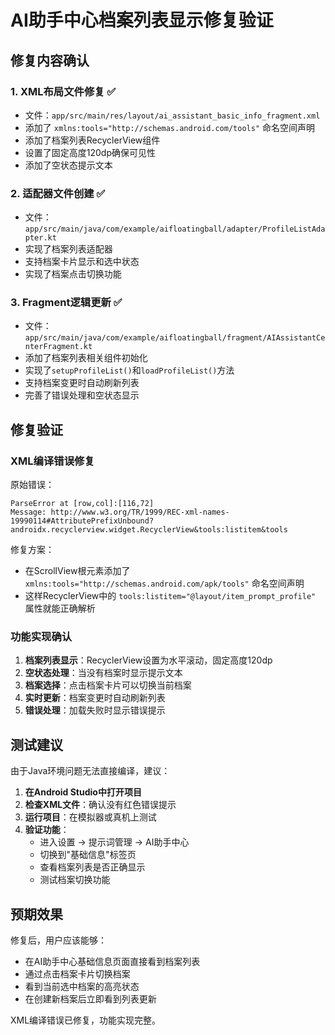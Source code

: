 # AI助手中心档案列表显示修复验证

## 修复内容确认

### 1. XML布局文件修复 ✅
- 文件：`app/src/main/res/layout/ai_assistant_basic_info_fragment.xml`
- 添加了 `xmlns:tools="http://schemas.android.com/tools"` 命名空间声明
- 添加了档案列表RecyclerView组件
- 设置了固定高度120dp确保可见性
- 添加了空状态提示文本

### 2. 适配器文件创建 ✅
- 文件：`app/src/main/java/com/example/aifloatingball/adapter/ProfileListAdapter.kt`
- 实现了档案列表适配器
- 支持档案卡片显示和选中状态
- 实现了档案点击切换功能

### 3. Fragment逻辑更新 ✅
- 文件：`app/src/main/java/com/example/aifloatingball/fragment/AIAssistantCenterFragment.kt`
- 添加了档案列表相关组件初始化
- 实现了`setupProfileList()`和`loadProfileList()`方法
- 支持档案变更时自动刷新列表
- 完善了错误处理和空状态显示

## 修复验证

### XML编译错误修复
原始错误：
```
ParseError at [row,col]:[116,72]
Message: http://www.w3.org/TR/1999/REC-xml-names-19990114#AttributePrefixUnbound?androidx.recyclerview.widget.RecyclerView&tools:listitem&tools
```

修复方案：
- 在ScrollView根元素添加了 `xmlns:tools="http://schemas.android.com/apk/tools"` 命名空间声明
- 这样RecyclerView中的 `tools:listitem="@layout/item_prompt_profile"` 属性就能正确解析

### 功能实现确认
1. **档案列表显示**：RecyclerView设置为水平滚动，固定高度120dp
2. **空状态处理**：当没有档案时显示提示文本
3. **档案选择**：点击档案卡片可以切换当前档案
4. **实时更新**：档案变更时自动刷新列表
5. **错误处理**：加载失败时显示错误提示

## 测试建议

由于Java环境问题无法直接编译，建议：

1. **在Android Studio中打开项目**
2. **检查XML文件**：确认没有红色错误提示
3. **运行项目**：在模拟器或真机上测试
4. **验证功能**：
   - 进入设置 -> 提示词管理 -> AI助手中心
   - 切换到"基础信息"标签页
   - 查看档案列表是否正确显示
   - 测试档案切换功能

## 预期效果

修复后，用户应该能够：
- 在AI助手中心基础信息页面直接看到档案列表
- 通过点击档案卡片切换档案
- 看到当前选中档案的高亮状态
- 在创建新档案后立即看到列表更新

XML编译错误已修复，功能实现完整。


